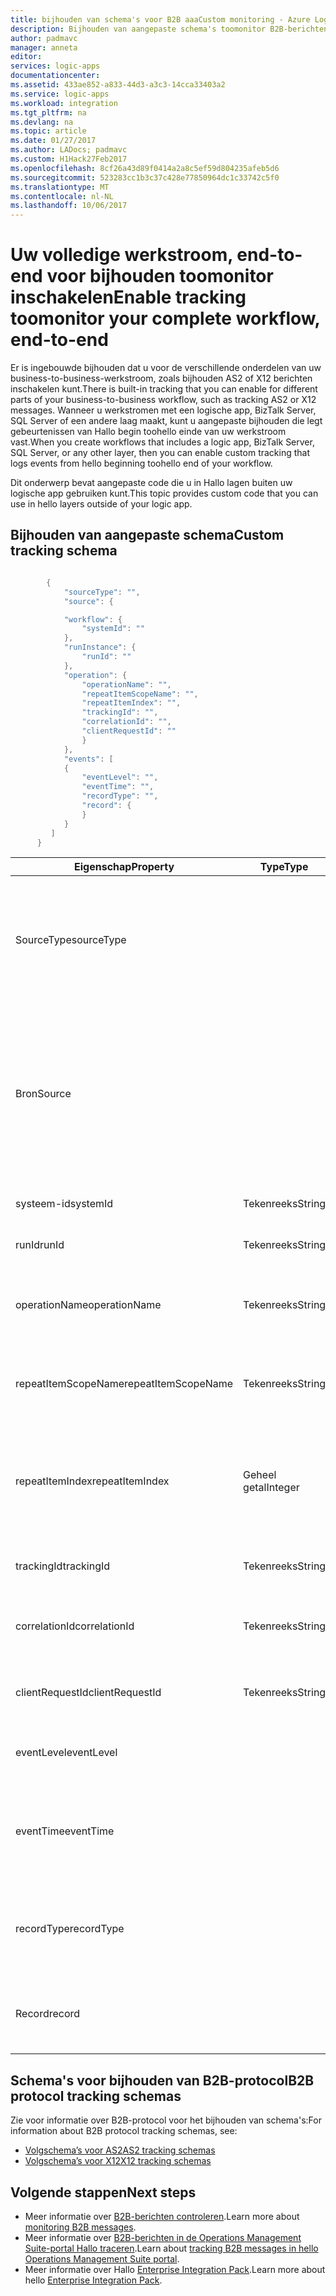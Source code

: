 ```yaml
---
title: bijhouden van schema's voor B2B aaaCustom monitoring - Azure Logic Apps | Microsoft Docs
description: Bijhouden van aangepaste schema's toomonitor B2B-berichten van transacties in uw Azure-integratie-Account maken.
author: padmavc
manager: anneta
editor: 
services: logic-apps
documentationcenter: 
ms.assetid: 433ae852-a833-44d3-a3c3-14cca33403a2
ms.service: logic-apps
ms.workload: integration
ms.tgt_pltfrm: na
ms.devlang: na
ms.topic: article
ms.date: 01/27/2017
ms.author: LADocs; padmavc
ms.custom: H1Hack27Feb2017
ms.openlocfilehash: 8cf26a43d89f0414a2a8c5ef59d804235afeb5d6
ms.sourcegitcommit: 523283cc1b3c37c428e77850964dc1c33742c5f0
ms.translationtype: MT
ms.contentlocale: nl-NL
ms.lasthandoff: 10/06/2017
---
```

# <a name="enable-tracking-toomonitor-your-complete-workflow-end-to-end"></a><span data-ttu-id="67699-103">Uw volledige werkstroom, end-to-end voor bijhouden toomonitor inschakelen</span><span class="sxs-lookup"><span data-stu-id="67699-103">Enable tracking toomonitor your complete workflow, end-to-end</span></span>
<span data-ttu-id="67699-104">Er is ingebouwde bijhouden dat u voor de verschillende onderdelen van uw business-to-business-werkstroom, zoals bijhouden AS2 of X12 berichten inschakelen kunt.</span><span class="sxs-lookup"><span data-stu-id="67699-104">There is built-in tracking that you can enable for different parts of your business-to-business workflow, such as tracking AS2 or X12 messages.</span></span> <span data-ttu-id="67699-105">Wanneer u werkstromen met een logische app, BizTalk Server, SQL Server of een andere laag maakt, kunt u aangepaste bijhouden die legt gebeurtenissen van Hallo begin toohello einde van uw werkstroom vast.</span><span class="sxs-lookup"><span data-stu-id="67699-105">When you create workflows that includes a logic app, BizTalk Server, SQL Server, or any other layer, then you can enable custom tracking that logs events from hello beginning toohello end of your workflow.</span></span> 

<span data-ttu-id="67699-106">Dit onderwerp bevat aangepaste code die u in Hallo lagen buiten uw logische app gebruiken kunt.</span><span class="sxs-lookup"><span data-stu-id="67699-106">This topic provides custom code that you can use in hello layers outside of your logic app.</span></span> 

## <a name="custom-tracking-schema"></a><span data-ttu-id="67699-107">Bijhouden van aangepaste schema</span><span class="sxs-lookup"><span data-stu-id="67699-107">Custom tracking schema</span></span>
````java

        {
            "sourceType": "",
            "source": {

            "workflow": {
                "systemId": ""
            },
            "runInstance": {
                "runId": ""
            },
            "operation": {
                "operationName": "",
                "repeatItemScopeName": "",
                "repeatItemIndex": "",
                "trackingId": "",
                "correlationId": "",
                "clientRequestId": ""
                }
            },
            "events": [
            {
                "eventLevel": "",
                "eventTime": "",
                "recordType": "",
                "record": {                
                }
            }
         ]
      }

````

| <span data-ttu-id="67699-108">Eigenschap</span><span class="sxs-lookup"><span data-stu-id="67699-108">Property</span></span> | <span data-ttu-id="67699-109">Type</span><span class="sxs-lookup"><span data-stu-id="67699-109">Type</span></span> | <span data-ttu-id="67699-110">Beschrijving</span><span class="sxs-lookup"><span data-stu-id="67699-110">Description</span></span> |
| --- | --- | --- |
| <span data-ttu-id="67699-111">SourceType</span><span class="sxs-lookup"><span data-stu-id="67699-111">sourceType</span></span> |   | <span data-ttu-id="67699-112">Type bron Hallo uitvoeren.</span><span class="sxs-lookup"><span data-stu-id="67699-112">Type of hello run source.</span></span> <span data-ttu-id="67699-113">Toegestane waarden zijn **Microsoft.Logic/workflows** en **aangepaste**.</span><span class="sxs-lookup"><span data-stu-id="67699-113">Allowed values are **Microsoft.Logic/workflows** and **custom**.</span></span> <span data-ttu-id="67699-114">(Verplicht)</span><span class="sxs-lookup"><span data-stu-id="67699-114">(Mandatory)</span></span> |
| <span data-ttu-id="67699-115">Bron</span><span class="sxs-lookup"><span data-stu-id="67699-115">Source</span></span> |   | <span data-ttu-id="67699-116">Als het brontype Hallo **Microsoft.Logic/workflows**, Hallo broninformatie moet toofollow dit schema.</span><span class="sxs-lookup"><span data-stu-id="67699-116">If hello source type is **Microsoft.Logic/workflows**, hello source information needs toofollow this schema.</span></span> <span data-ttu-id="67699-117">Als het brontype Hallo **aangepaste**, Hallo-schema is een JToken.</span><span class="sxs-lookup"><span data-stu-id="67699-117">If hello source type is **custom**, hello schema is a JToken.</span></span> <span data-ttu-id="67699-118">(Verplicht)</span><span class="sxs-lookup"><span data-stu-id="67699-118">(Mandatory)</span></span> |
| <span data-ttu-id="67699-119">systeem-id</span><span class="sxs-lookup"><span data-stu-id="67699-119">systemId</span></span> | <span data-ttu-id="67699-120">Tekenreeks</span><span class="sxs-lookup"><span data-stu-id="67699-120">String</span></span> | <span data-ttu-id="67699-121">Logic app systeem-ID.</span><span class="sxs-lookup"><span data-stu-id="67699-121">Logic app system ID.</span></span> <span data-ttu-id="67699-122">(Verplicht)</span><span class="sxs-lookup"><span data-stu-id="67699-122">(Mandatory)</span></span> |
| <span data-ttu-id="67699-123">runId</span><span class="sxs-lookup"><span data-stu-id="67699-123">runId</span></span> | <span data-ttu-id="67699-124">Tekenreeks</span><span class="sxs-lookup"><span data-stu-id="67699-124">String</span></span> | <span data-ttu-id="67699-125">Logische app uitgevoerd ID.</span><span class="sxs-lookup"><span data-stu-id="67699-125">Logic app run ID.</span></span> <span data-ttu-id="67699-126">(Verplicht)</span><span class="sxs-lookup"><span data-stu-id="67699-126">(Mandatory)</span></span> |
| <span data-ttu-id="67699-127">operationName</span><span class="sxs-lookup"><span data-stu-id="67699-127">operationName</span></span> | <span data-ttu-id="67699-128">Tekenreeks</span><span class="sxs-lookup"><span data-stu-id="67699-128">String</span></span> | <span data-ttu-id="67699-129">Naam van bewerking hello (bijvoorbeeld actie of trigger).</span><span class="sxs-lookup"><span data-stu-id="67699-129">Name of hello operation (for example, action or trigger).</span></span> <span data-ttu-id="67699-130">(Verplicht)</span><span class="sxs-lookup"><span data-stu-id="67699-130">(Mandatory)</span></span> |
| <span data-ttu-id="67699-131">repeatItemScopeName</span><span class="sxs-lookup"><span data-stu-id="67699-131">repeatItemScopeName</span></span> | <span data-ttu-id="67699-132">Tekenreeks</span><span class="sxs-lookup"><span data-stu-id="67699-132">String</span></span> | <span data-ttu-id="67699-133">Herhaal itemnaam als Hallo actie binnen een `foreach` / `until` lus.</span><span class="sxs-lookup"><span data-stu-id="67699-133">Repeat item name if hello action is inside a `foreach`/`until` loop.</span></span> <span data-ttu-id="67699-134">(Verplicht)</span><span class="sxs-lookup"><span data-stu-id="67699-134">(Mandatory)</span></span> |
| <span data-ttu-id="67699-135">repeatItemIndex</span><span class="sxs-lookup"><span data-stu-id="67699-135">repeatItemIndex</span></span> | <span data-ttu-id="67699-136">Geheel getal</span><span class="sxs-lookup"><span data-stu-id="67699-136">Integer</span></span> | <span data-ttu-id="67699-137">Of Hallo actie is binnen een `foreach` / `until` lus.</span><span class="sxs-lookup"><span data-stu-id="67699-137">Whether hello action is inside a `foreach`/`until` loop.</span></span> <span data-ttu-id="67699-138">Hiermee wordt aangegeven Hallo herhaalde itemindex.</span><span class="sxs-lookup"><span data-stu-id="67699-138">Indicates hello repeated item index.</span></span> <span data-ttu-id="67699-139">(Verplicht)</span><span class="sxs-lookup"><span data-stu-id="67699-139">(Mandatory)</span></span> |
| <span data-ttu-id="67699-140">trackingId</span><span class="sxs-lookup"><span data-stu-id="67699-140">trackingId</span></span> | <span data-ttu-id="67699-141">Tekenreeks</span><span class="sxs-lookup"><span data-stu-id="67699-141">String</span></span> | <span data-ttu-id="67699-142">Tracerings-ID, toocorrelate Hallo-berichten.</span><span class="sxs-lookup"><span data-stu-id="67699-142">Tracking ID, toocorrelate hello messages.</span></span> <span data-ttu-id="67699-143">(Optioneel)</span><span class="sxs-lookup"><span data-stu-id="67699-143">(Optional)</span></span> |
| <span data-ttu-id="67699-144">correlationId</span><span class="sxs-lookup"><span data-stu-id="67699-144">correlationId</span></span> | <span data-ttu-id="67699-145">Tekenreeks</span><span class="sxs-lookup"><span data-stu-id="67699-145">String</span></span> | <span data-ttu-id="67699-146">Correlatie-ID, toocorrelate Hallo-berichten.</span><span class="sxs-lookup"><span data-stu-id="67699-146">Correlation ID, toocorrelate hello messages.</span></span> <span data-ttu-id="67699-147">(Optioneel)</span><span class="sxs-lookup"><span data-stu-id="67699-147">(Optional)</span></span> |
| <span data-ttu-id="67699-148">clientRequestId</span><span class="sxs-lookup"><span data-stu-id="67699-148">clientRequestId</span></span> | <span data-ttu-id="67699-149">Tekenreeks</span><span class="sxs-lookup"><span data-stu-id="67699-149">String</span></span> | <span data-ttu-id="67699-150">Client kan het vullen toocorrelate berichten.</span><span class="sxs-lookup"><span data-stu-id="67699-150">Client can populate it toocorrelate messages.</span></span> <span data-ttu-id="67699-151">(Optioneel)</span><span class="sxs-lookup"><span data-stu-id="67699-151">(Optional)</span></span> |
| <span data-ttu-id="67699-152">eventLevel</span><span class="sxs-lookup"><span data-stu-id="67699-152">eventLevel</span></span> |   | <span data-ttu-id="67699-153">Niveau van het Hallo-gebeurtenis.</span><span class="sxs-lookup"><span data-stu-id="67699-153">Level of hello event.</span></span> <span data-ttu-id="67699-154">(Verplicht)</span><span class="sxs-lookup"><span data-stu-id="67699-154">(Mandatory)</span></span> |
| <span data-ttu-id="67699-155">eventTime</span><span class="sxs-lookup"><span data-stu-id="67699-155">eventTime</span></span> |   | <span data-ttu-id="67699-156">Tijd van de Hallo gebeurtenis, in UTC-notatie jjjj-MM-DDTHH:MM:SS.00000Z.</span><span class="sxs-lookup"><span data-stu-id="67699-156">Time of hello event, in UTC format YYYY-MM-DDTHH:MM:SS.00000Z.</span></span> <span data-ttu-id="67699-157">(Verplicht)</span><span class="sxs-lookup"><span data-stu-id="67699-157">(Mandatory)</span></span> |
| <span data-ttu-id="67699-158">recordType</span><span class="sxs-lookup"><span data-stu-id="67699-158">recordType</span></span> |   | <span data-ttu-id="67699-159">Type Hallo bijhouden record.</span><span class="sxs-lookup"><span data-stu-id="67699-159">Type of hello track record.</span></span> <span data-ttu-id="67699-160">De waarde is toegestaan **aangepaste**.</span><span class="sxs-lookup"><span data-stu-id="67699-160">Allowed value is **custom**.</span></span> <span data-ttu-id="67699-161">(Verplicht)</span><span class="sxs-lookup"><span data-stu-id="67699-161">(Mandatory)</span></span> |
| <span data-ttu-id="67699-162">Record</span><span class="sxs-lookup"><span data-stu-id="67699-162">record</span></span> |   | <span data-ttu-id="67699-163">Aangepaste recordtype.</span><span class="sxs-lookup"><span data-stu-id="67699-163">Custom record type.</span></span> <span data-ttu-id="67699-164">Toegestane indeling is JToken.</span><span class="sxs-lookup"><span data-stu-id="67699-164">Allowed format is JToken.</span></span> <span data-ttu-id="67699-165">(Verplicht)</span><span class="sxs-lookup"><span data-stu-id="67699-165">(Mandatory)</span></span> |

## <a name="b2b-protocol-tracking-schemas"></a><span data-ttu-id="67699-166">Schema's voor bijhouden van B2B-protocol</span><span class="sxs-lookup"><span data-stu-id="67699-166">B2B protocol tracking schemas</span></span>
<span data-ttu-id="67699-167">Zie voor informatie over B2B-protocol voor het bijhouden van schema's:</span><span class="sxs-lookup"><span data-stu-id="67699-167">For information about B2B protocol tracking schemas, see:</span></span>
* [<span data-ttu-id="67699-168">Volgschema’s voor AS2</span><span class="sxs-lookup"><span data-stu-id="67699-168">AS2 tracking schemas</span></span>](../logic-apps/logic-apps-track-integration-account-as2-tracking-schemas.md)   
* [<span data-ttu-id="67699-169">Volgschema’s voor X12</span><span class="sxs-lookup"><span data-stu-id="67699-169">X12 tracking schemas</span></span>](logic-apps-track-integration-account-x12-tracking-schema.md)

## <a name="next-steps"></a><span data-ttu-id="67699-170">Volgende stappen</span><span class="sxs-lookup"><span data-stu-id="67699-170">Next steps</span></span>
* <span data-ttu-id="67699-171">Meer informatie over [B2B-berichten controleren](logic-apps-monitor-b2b-message.md).</span><span class="sxs-lookup"><span data-stu-id="67699-171">Learn more about [monitoring B2B messages](logic-apps-monitor-b2b-message.md).</span></span>   
* <span data-ttu-id="67699-172">Meer informatie over [B2B-berichten in de Operations Management Suite-portal Hallo traceren](../logic-apps/logic-apps-track-b2b-messages-omsportal.md).</span><span class="sxs-lookup"><span data-stu-id="67699-172">Learn about [tracking B2B messages in hello Operations Management Suite portal](../logic-apps/logic-apps-track-b2b-messages-omsportal.md).</span></span>
* <span data-ttu-id="67699-173">Meer informatie over Hallo [Enterprise Integration Pack](../logic-apps/logic-apps-enterprise-integration-overview.md).</span><span class="sxs-lookup"><span data-stu-id="67699-173">Learn more about hello [Enterprise Integration Pack](../logic-apps/logic-apps-enterprise-integration-overview.md).</span></span>
